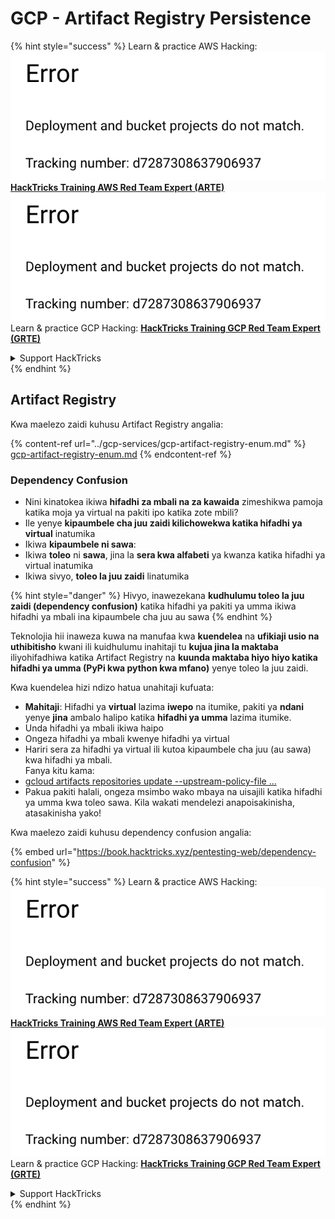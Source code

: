 # GCP - Artifact Registry Persistence

{% hint style="success" %}
Learn & practice AWS Hacking:<img src="../../../.gitbook/assets/image (1) (1).png" alt="" data-size="line">[**HackTricks Training AWS Red Team Expert (ARTE)**](https://training.hacktricks.xyz/courses/arte)<img src="../../../.gitbook/assets/image (1) (1).png" alt="" data-size="line">\
Learn & practice GCP Hacking: <img src="../../../.gitbook/assets/image (2).png" alt="" data-size="line">[**HackTricks Training GCP Red Team Expert (GRTE)**<img src="../../../.gitbook/assets/image (2).png" alt="" data-size="line">](https://training.hacktricks.xyz/courses/grte)

<details>

<summary>Support HackTricks</summary>

* Check the [**subscription plans**](https://github.com/sponsors/carlospolop)!
* **Join the** 💬 [**Discord group**](https://discord.gg/hRep4RUj7f) or the [**telegram group**](https://t.me/peass) or **follow** us on **Twitter** 🐦 [**@hacktricks\_live**](https://twitter.com/hacktricks\_live)**.**
* **Share hacking tricks by submitting PRs to the** [**HackTricks**](https://github.com/carlospolop/hacktricks) and [**HackTricks Cloud**](https://github.com/carlospolop/hacktricks-cloud) github repos.

</details>
{% endhint %}

## Artifact Registry

Kwa maelezo zaidi kuhusu Artifact Registry angalia:

{% content-ref url="../gcp-services/gcp-artifact-registry-enum.md" %}
[gcp-artifact-registry-enum.md](../gcp-services/gcp-artifact-registry-enum.md)
{% endcontent-ref %}

### Dependency Confusion

* Nini kinatokea ikiwa **hifadhi za mbali na za kawaida** zimeshikwa pamoja katika moja ya virtual na pakiti ipo katika zote mbili?
* Ile yenye **kipaumbele cha juu zaidi kilichowekwa katika hifadhi ya virtual** inatumika
* Ikiwa **kipaumbele ni sawa**:
* Ikiwa **toleo** ni **sawa**, jina la **sera kwa alfabeti** ya kwanza katika hifadhi ya virtual inatumika
* Ikiwa sivyo, **toleo la juu zaidi** linatumika

{% hint style="danger" %}
Hivyo, inawezekana **kudhulumu toleo la juu zaidi (dependency confusion)** katika hifadhi ya pakiti ya umma ikiwa hifadhi ya mbali ina kipaumbele cha juu au sawa
{% endhint %}

Teknolojia hii inaweza kuwa na manufaa kwa **kuendelea** na **ufikiaji usio na uthibitisho** kwani ili kuidhulumu inahitaji tu **kujua jina la maktaba** iliyohifadhiwa katika Artifact Registry na **kuunda maktaba hiyo hiyo katika hifadhi ya umma (PyPi kwa python kwa mfano)** yenye toleo la juu zaidi.

Kwa kuendelea hizi ndizo hatua unahitaji kufuata:

* **Mahitaji**: Hifadhi ya **virtual** lazima **iwepo** na itumike, pakiti ya **ndani** yenye **jina** ambalo halipo katika **hifadhi ya umma** lazima itumike.
* Unda hifadhi ya mbali ikiwa haipo
* Ongeza hifadhi ya mbali kwenye hifadhi ya virtual
* Hariri sera za hifadhi ya virtual ili kutoa kipaumbele cha juu (au sawa) kwa hifadhi ya mbali.\
Fanya kitu kama:
* [gcloud artifacts repositories update --upstream-policy-file ...](https://cloud.google.com/sdk/gcloud/reference/artifacts/repositories/update#--upstream-policy-file)
* Pakua pakiti halali, ongeza msimbo wako mbaya na uisajili katika hifadhi ya umma kwa toleo sawa. Kila wakati mendelezi anapoisakinisha, atasakinisha yako!

Kwa maelezo zaidi kuhusu dependency confusion angalia:

{% embed url="https://book.hacktricks.xyz/pentesting-web/dependency-confusion" %}

{% hint style="success" %}
Learn & practice AWS Hacking:<img src="../../../.gitbook/assets/image (1) (1).png" alt="" data-size="line">[**HackTricks Training AWS Red Team Expert (ARTE)**](https://training.hacktricks.xyz/courses/arte)<img src="../../../.gitbook/assets/image (1) (1).png" alt="" data-size="line">\
Learn & practice GCP Hacking: <img src="../../../.gitbook/assets/image (2).png" alt="" data-size="line">[**HackTricks Training GCP Red Team Expert (GRTE)**<img src="../../../.gitbook/assets/image (2).png" alt="" data-size="line">](https://training.hacktricks.xyz/courses/grte)

<details>

<summary>Support HackTricks</summary>

* Check the [**subscription plans**](https://github.com/sponsors/carlospolop)!
* **Join the** 💬 [**Discord group**](https://discord.gg/hRep4RUj7f) or the [**telegram group**](https://t.me/peass) or **follow** us on **Twitter** 🐦 [**@hacktricks\_live**](https://twitter.com/hacktricks\_live)**.**
* **Share hacking tricks by submitting PRs to the** [**HackTricks**](https://github.com/carlospolop/hacktricks) and [**HackTricks Cloud**](https://github.com/carlospolop/hacktricks-cloud) github repos.

</details>
{% endhint %}
